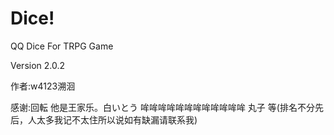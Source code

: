 # Dice!
QQ Dice For TRPG Game

Version 2.0.2

作者:w4123溯洄

感谢:回転 他是王家乐。白いとう 哞哞哞哞哞哞哞哞哞哞哞哞 丸子 等(排名不分先后，人太多我记不太住所以说如有缺漏请联系我)
